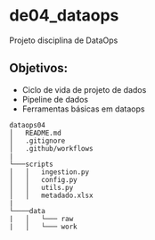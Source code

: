 # de04_dataops

Projeto disciplina de DataOps


## **Objetivos**:
- Ciclo de vida de projeto de dados
- Pipeline de dados
- Ferramentas básicas em dataops

```
dataops04
│   README.md
│   .gitignore 
│   .github/workflows
|
└───scripts
│   │   ingestion.py
│   │   config.py
│   │   utils.py
│   │   metadado.xlsx
|
└────data
|   │   └─── raw
|   │   └─── work
```
